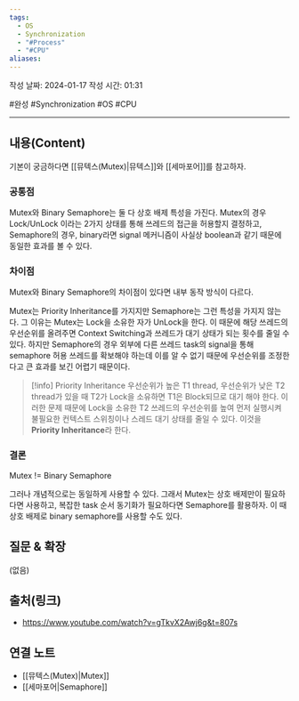 ```yaml
---
tags:
  - OS
  - Synchronization
  - "#Process"
  - "#CPU"
aliases:
---
```

작성 날짜: 2024-01-17
작성 시간: 01:31

#완성 #Synchronization #OS #CPU 

----
## 내용(Content)
기본이 궁금하다면 [[뮤텍스(Mutex)|뮤텍스]]와 [[세마포어]]를 참고하자.


### 공통점
Mutex와 Binary Semaphore는 둘 다 상호 배제 특성을 가진다.  Mutex의 경우 Lock/UnLock 이라는 2가지 상태를 통해 쓰레드의 접근을 허용할지 결정하고, Semaphore의 경우, binary라면 signal 메커니즘이 사실상 boolean과 같기 때문에 동일한 효과를 볼 수 있다.

### 차이점
Mutex와 Binary Semaphore의 차이점이 있다면 내부 동작 방식이 다르다. 

Mutex는  Priority Inheritance를 가지지만 Semaphore는 그런 특성을 가지지 않는다. 그 이유는 Mutex는 Lock을 소유한 자가 UnLock을 한다. 이 때문에 해당 쓰레드의 우선순위를 올려주면 Context Switching과 쓰레드가 대기 상태가 되는 횟수를 줄일 수 있다. 하지만 Semaphore의 경우 외부에 다른 쓰레드 task의 signal을 통해 semaphore 허용 쓰레드를 확보해야 하는데 이를 알 수 없기 때문에 우선순위를 조정한다고 큰 효과를 보긴 어렵기 때문이다.


>[!info] Priority Inheritance
>우선순위가 높은 T1 thread, 우선순위가 낮은 T2 thread가 있을 때 T2가 Lock을 소유하면 T1은 Block되므로 대기 해야 한다. 이러한 문제 때문에 Lock을 소유한 T2 쓰레드의 우선순위를 높여 먼저 실행시켜 불필요한 컨텍스트 스위칭이나 스레드 대기 상태를 줄일 수 있다. 이것을 **Priority Inheritance**라 한다.


### 결론
Mutex != Binary Semaphore

그러나 개념적으로는 동일하게 사용할 수 있다. 그래서 Mutex는 상호 배제만이 필요하다면 사용하고, 복잡한 task 순서 동기화가 필요하다면 Semaphore를 활용하자. 이 때 상호 배제로 binary semaphore를 사용할 수도 있다.
## 질문 & 확장

(없음)

## 출처(링크)
- https://www.youtube.com/watch?v=gTkvX2Awj6g&t=807s

## 연결 노트
- [[뮤텍스(Mutex)|Mutex]]
- [[세마포어|Semaphore]]









